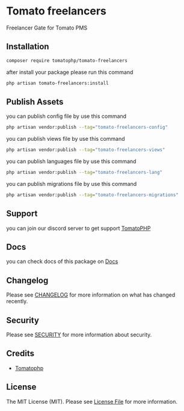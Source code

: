# Tomato freelancers

Freelancer Gate for Tomato PMS

## Installation

```bash
composer require tomatophp/tomato-freelancers
```
after install your package please run this command

```bash
php artisan tomato-freelancers:install
```

## Publish Assets

you can publish config file by use this command

```bash
php artisan vendor:publish --tag="tomato-freelancers-config"
```

you can publish views file by use this command

```bash
php artisan vendor:publish --tag="tomato-freelancers-views"
```

you can publish languages file by use this command

```bash
php artisan vendor:publish --tag="tomato-freelancers-lang"
```

you can publish migrations file by use this command

```bash
php artisan vendor:publish --tag="tomato-freelancers-migrations"
```

## Support

you can join our discord server to get support [TomatoPHP](https://discord.gg/Xqmt35Uh)

## Docs

you can check docs of this package on [Docs](https://docs.tomatophp.com/plugins/laravel-package-generator)

## Changelog

Please see [CHANGELOG](CHANGELOG.md) for more information on what has changed recently.

## Security

Please see [SECURITY](SECURITY.md) for more information about security.

## Credits

- [Tomatophp](mailto:info@3x1.io)

## License

The MIT License (MIT). Please see [License File](LICENSE.md) for more information.
